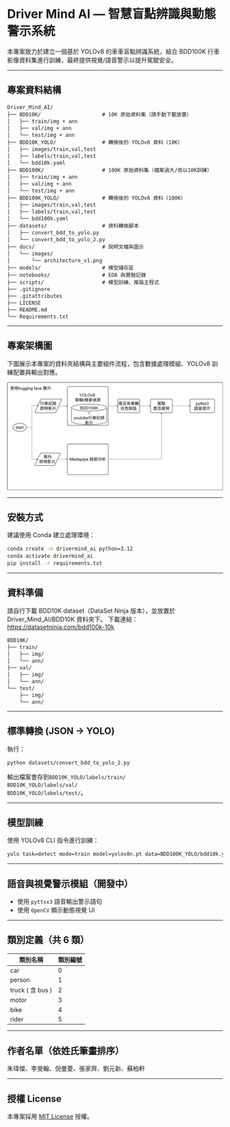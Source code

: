 # Driver Mind AI — 智慧盲點辨識與動態警示系統

本專案致力於建立一個基於 YOLOv8 的車車盲點辨識系統，結合 BDD100K 行車影像資料集進行訓練，最終提供視覺/語音警示以提升駕駛安全。

---

## 專案資料結構

```
Driver_Mind_AI/
├── BDD10K/                    # 10K 原始資料集（請手動下載放置）
│   ├── train/img + ann
│   ├── val/img + ann
│   └── test/img + ann
├── BDD10K_YOLO/               # 轉換後的 YOLOv8 資料（10K）
│   ├── images/train,val,test
│   ├── labels/train,val,test
│   └── bdd10k.yaml
├── BDD100K/                   # 100K 原始資料集（檔案過大/改以10K訓練）
│   ├── train/img + ann
│   ├── val/img + ann
│   └── test/img + ann
├── BDD100K_YOLO/              # 轉換後的 YOLOv8 資料（100K）
│   ├── images/train,val,test
│   ├── labels/train,val,test
│   └── bdd100k.yaml
├── datasets/                  # 資料轉換腳本
│   ├── convert_bdd_to_yolo.py
│   └── convert_bdd_to_yolo_2.py
├── docs/                      # 說明文檔與圖示
│   └── images/
│       └── architecture_v1.png
├── models/                    # 模型儲存區
├── notebooks/                 # EDA 與實驗記錄
├── scripts/                   # 模型訓練、推論主程式
├── .gitignore
├── .gitattributes
├── LICENSE
├── README.md
└── Requirements.txt
```
---

## 專案架構圖

下圖展示本專案的資料夾結構與主要組件流程，包含數據處理模組、YOLOv8 訓練配置與輸出對應。

![專案架構圖](docs/images/architecture_v1.png)

---

## 安裝方式

建議使用 Conda 建立處理環境：

```bash
conda create -n drivermind_ai python=3.12
conda activate drivermind_ai
pip install -r requirements.txt
```

---

## 資料準備

請自行下載 BDD10K dataset（DataSet Ninja 版本），並放置於 Driver_Mind_AI/BDD10K 資料夾下。
下載連結：https://datasetninja.com/bdd100k-10k

```
BDD10K/
├── train/
│   ├── img/
│   └── ann/
├── val/
│   ├── img/
│   └── ann/
└── test/
    ├── img/
    └── ann/
```

---

## 標準轉換 (JSON → YOLO)

執行：

```bash
python datasets/convert_bdd_to_yolo_2.py
```

輸出檔案會存到`BDD10K_YOLO/labels/train/`  
`BDD10K_YOLO/labels/val/`  
`BDD10K_YOLO/labels/test/`。

---

## 模型訓練

使用 YOLOv8 CLI 指令進行訓練：

```bash
yolo task=detect mode=train model=yolov8n.pt data=BDD100K_YOLO/bdd10k.yaml epochs=50 imgsz=640
```

---

## 語音與視覺警示模組（開發中）

* 使用 `pyttsx3` 語音輸出警示語句
* 使用 `OpenCV` 顯示動態視覺 UI

---

## 類別定義（共 6 類）

| 類別名稱            | 類別編號 |
| --------------- | ---- |
| car             | 0    |
| person          | 1    |
| truck ( 含 bus ) | 2    |
| motor           | 3    |
| bike            | 4    |
| rider           | 5    |

---

## 作者名單（依姓氏筆畫排序）
朱瑋傑、李旻翰、倪曼菱、張家齊、劉元新、蘇柏軒


---

## 授權 License

本專案採用 [MIT License](LICENSE) 授權。
